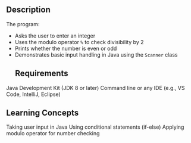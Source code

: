 ## Description
The program:
- Asks the user to enter an integer
- Uses the modulo operator `%` to check divisibility by 2
- Prints whether the number is even or odd
- Demonstrates basic input handling in Java using the `Scanner` class
  ## Requirements
 Java Development Kit (JDK 8 or later)
Command line or any IDE (e.g., VS Code, IntelliJ, Eclipse) 
## Learning Concepts
Taking user input in Java
Using conditional statements (if-else)
Applying modulo operator for number checking
   
